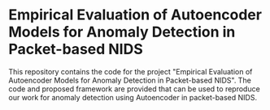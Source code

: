 # Empirical Evaluation of Autoencoder Models for Anomaly Detection in Packet-based NIDS

This repository contains the code for the project "Empirical Evaluation of Autoencoder Models for Anomaly Detection in Packet-based NIDS". The code and proposed framework are provided that can be used to reproduce our work for anomaly detection using Autoencoder in packet-based NIDS.
